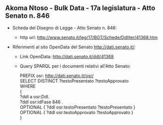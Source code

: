 ## Akoma Ntoso - Bulk Data - 17a legislatura - Atto Senato n. 846 ##

* Scheda del Disegno di Legge - Atto Senato n. 846:
	* http url: http://www.senato.it/leg/17/BGT/Schede/Ddliter/41368.htm

* Riferimenti al sito OpenData del Senato http://dati.senato.it/:
	* Link OpenData: http://dati.senato.it/ddl/41368
	* Query SPARQL per i documenti relativi all'Atto Senato:

        PREFIX osr: <http://dati.senato.it/osr/>  
		SELECT DISTINCT ?testoPresentato ?testoApprovato  
		WHERE  
		{  
		    ?ddl a osr:Ddl.  
		    ?ddl osr:idFase 846 .  
		    OPTIONAL { ?ddl osr:testoPresentato ?testoPresentato }  
		    OPTIONAL { ?ddl osr:testoApprovato ?testoApprovato }  
		}
		